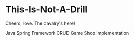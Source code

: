 # This-Is-Not-A-Drill
Cheers, love. The cavalry's here!

Java Spring Framework
CRUD Game Shop implementation
